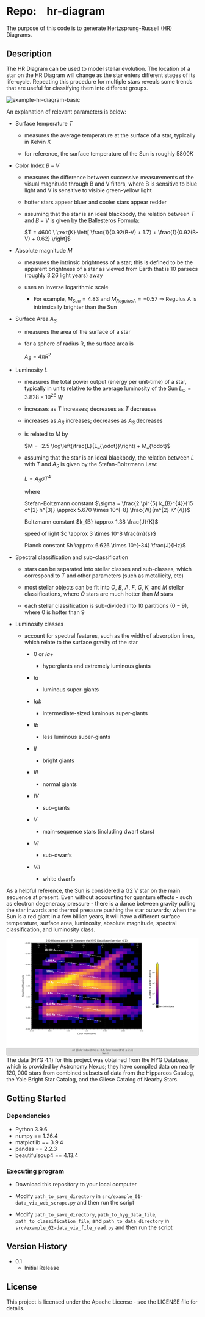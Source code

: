 # Repo:    hr-diagram

The purpose of this code is to generate Hertzsprung-Russell (HR) Diagrams.

## Description

The HR Diagram can be used to model stellar evolution. The location of a star on the HR Diagram will change as the star enters different stages of its life-cycle. Repeating this procedure for multiple stars reveals some trends that are useful for classifying them into different groups.

<img src="output/example_01-data_via_web_scrape/HR_Diagram-LuminosityClass-AbsoluteMagnitude_VS_ColorIndex(BV)-wSun-wIsoRadius-wSpectralTypes_MarkAt9V.png" title="" alt="example-hr-diagram-basic" data-align="center">

An explanation of relevant parameters is below:

* Surface temperature $T$
  
  * measures the average temperature at the surface of a star, typically in Kelvin $K$
  
  * for reference, the surface temperature of the Sun is roughly $5800 K$

* Color Index $B-V$
  
  * measures the difference between successive measurements of the visual magnitude through B and V filters, where B is sensitive to blue light and V is sensitive to visible green-yellow light
  
  * hotter stars appear bluer and cooler stars appear redder
  
  * assuming that the star is an ideal blackbody, the relation between $T$ and $B-V$ is given by the Ballesteros Formula:
    
    $T = 4600 \ \text{K} \left[ \frac{1}{0.92(B-V) + 1.7} + \frac{1}{0.92(B-V) + 0.62} \right]$

* Absolute magnitude $M$
  
  * measures the intrinsic brightness of a star; this is defined to be the apparent brightness of a star as viewed from Earth that is 10 parsecs (roughly 3.26 light years) away
  
  * uses an inverse logarithmic scale
    
    * For example, $M_{Sun} = 4.83$ and $M_{Regulus A} = -0.57$ ⇒ Regulus A is intrinsically brighter than the Sun

* Surface Area $A_{S}$
  
  * measures the area of the surface of a star
  
  * for a sphere of radius R, the surface area is
    
    $A_{S} = 4 \pi R^{2}$

* Luminosity $L$
  
  * measures the total power output (energy per unit-time) of a star, typically in units relative to the average luminosity of the Sun $L_{\odot} = 3.828 \times 10^{26}$ $W$
  
  * increases as $T$ increases; decreases as $T$ decreases
  
  * increases as $A_{S}$ increases; decreases as $A_{S}$ decreases
  
  * is related to $M$ by 
    
    $M = -2.5 \log\left(\frac{L}{L_{\odot}}\right) + M_{\odot}$
  
  * assuming that the star is an ideal blackbody, the relation between $L$ with $T$ and $A_{S}$ is given by the Stefan-Boltzmann Law:
    
    $L = A_{S} \sigma T^{4}$
    
    where 
    
    Stefan-Boltzmann constant $\sigma = \frac{2 \pi^{5} k_{B}^{4}}{15 c^{2} h^{3}} \approx 5.670 \times 10^{-8} \frac{W}{m^{2} K^{4}}$ 
    
    Boltzmann constant $k_{B} \approx 1.38 \frac{J}{K}$
    
    speed of light $c \approx 3 \times 10^8 \frac{m}{s}$
    
    Planck constant $h \approx 6.626 \times 10^{-34} \frac{J}{Hz}$

* Spectral classification and sub-classification
  
  * stars can be separated into stellar classes and sub-classes, which correspond to $T$ and other parameters (such as metallicity, etc)
  
  * most stellar objects can be fit into $O$, $B$, $A$, $F$, $G$, $K$, and $M$ stellar classifications, where $O$ stars are much hotter than $M$ stars
  
  * each stellar classification is sub-divided into 10 partitions ($0 - 9$), where $0$ is hotter than $9$ 

* Luminosity classes
  
  * account for spectral features, such as the width of absorption lines, which relate to the surface gravity of the star
    
    * $0$ or $Ia+$
      
      * hypergiants and extremely luminous giants
    
    * $Ia$
      
      * luminous super-giants
    
    * $Iab$
      
      * intermediate-sized luminous super-giants
    
    * $Ib$
      
      * less luminous super-giants
    
    * $II$
      
      * bright giants
    
    * $III$
      
      * normal giants
    
    * $IV$
      
      * sub-giants
    
    * $V$
      
      * main-sequence stars (including dwarf stars)
    
    * $VI$
      
      * sub-dwarfs
    
    * $VII$
      
      * white dwarfs

As a helpful reference, the Sun is considered a G2 V star on the main sequence at present. Even without accounting for quantum effects - such as electron degeneracy pressure - there is a dance between gravity pulling the star inwards and thermal pressure pushing the star outwards; when the Sun is a red giant in a few billion years, it will have a different surface temperature, surface area, luminosity, absolute magnitude, spectral classification, and luminosity class. 

<img src="output/example_01-data_via_web_scrape/HR_Diagram-2DHistogram-AbsoluteMagnitude_VS_ColorIndex(BV)-wSun-wIsoRadius-wSpectralTypes_MarkAt9V.png" title="" alt="example-2D_histogram" data-align="center">The data (HYG 4.1) for this project was obtained from the HYG Database, which is provided by Astronomy Nexus; they have compiled data on nearly $120,000$ stars from combined subsets of data from the Hipparcos Catalog, the Yale Bright Star Catalog, and the Gliese Catalog of Nearby Stars.

## Getting Started

### Dependencies

* Python 3.9.6
* numpy == 1.26.4
* matplotlib == 3.9.4
* pandas == 2.2.3
* beautifulsoup4 == 4.13.4 

### Executing program

* Download this repository to your local computer

* Modify `path_to_save_directory` in `src/example_01-data_via_web_scrape.py` and then run the script

* Modify `path_to_save_directory`, `path_to_hyg_data_file`,
  `path_to_classification_file`, and `path_to_data_directory`  in `src/example_02-data_via_file_read.py` and then run the script

## Version History

* 0.1
  * Initial Release

## License

This project is licensed under the Apache License - see the LICENSE file for details.
